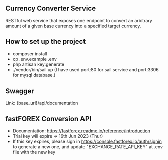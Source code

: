 ## Currency Converter Service

RESTful web service that exposes one endpoint to convert an arbitrary amount of a given base currency into a specified target currency.

## How to set up the project

- composer install
- cp .env.example .env
- php artisan key:generate
- ./vendor/bin/sail up (I have used port:80 for sail service and port:3306 for mysql database.)

## Swagger
Link: {base_url}/api/documentation

## fastFOREX Conversion API
- Documentation: https://fastforex.readme.io/reference/introduction
- Trial key will expire => 16th Jun 2023 (Thur)
- If this key expires, please sign in https://console.fastforex.io/auth/signin to generate a new one, and update "EXCHANGE_RATE_API_KEY" at .env file with the new key
